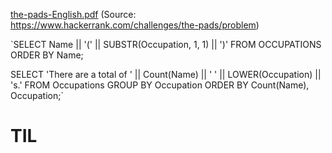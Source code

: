 [the-pads-English.pdf](https://github.com/blossom0800/sql_study/files/6781629/the-pads-English.pdf)
(Source: https://www.hackerrank.com/challenges/the-pads/problem)

`SELECT Name || '(' || SUBSTR(Occupation, 1, 1) || ')'
FROM OCCUPATIONS
ORDER BY Name;

SELECT 'There are a total of ' || Count(Name) || ' ' || LOWER(Occupation) || 's.'
FROM Occupations
GROUP BY Occupation
ORDER BY Count(Name), Occupation;`

# TIL

